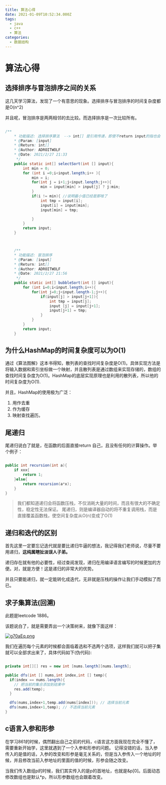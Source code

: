 ```yaml
---
title: 算法心得
date: 2021-01-09T10:52:34.000Z
tags:
  - java
  - c++
  - 算法
categories:
  - 数据结构
---
```


# 算法心得

## 选择排序与冒泡排序之间的关系

这几天学习算法，发现了一个有意思的现象。选择排序与冒泡排序的时间复杂度都是O(n^2)

并且呢，冒泡排序是两两相邻的去比较。而选择排序是一次比较所有。

```java

/**
    * 功能描述: 选择排序算法  --> int[] 是引用传递，即使不return input的指也会改变
    * @Param: [input]
    * @Return: int[]
    * @Author: ADROITWOLF
    * @Date: 2021/2/27 21:33
     */
    public static int[] selectSort(int [] input){
        int min = 0;
        for (int i =0;i<input.length;i++ ){
            min = i;
            for(int j = i+1;j<input.length;j++){
                min = input[min] > input[j] ? j:min;
            }
            if(i != min){ //说明最小值已经是那啥了
                int tmp = input[i];
                input[i] = input[min];
                input[min] = tmp;

            }
        }
        return input;
    }



    /**
    * 功能描述: 冒泡排序
    * @Param: [input]
    * @Return: int[]
    * @Author: ADROITWOLF
    * @Date: 2021/2/27 21:56
     */
    public static int[] bubbleSort(int [] input){
        for (int i=0;i<input.length;i++){
            for(int j=0;j<input.length-1;j++){
                if(input[j] > input[j+1]){
                    int tmp = input[j];
                    input [j] = input[j+1];
                    input[j+1] = tmp;
                }
            }
        }
        return input;
    }
```

## 为什么HashMap的时间复杂度可以为O(1)

通过《算法图解》这本书得知，散列表的查找时间复杂度是O(1)。具体实现方法是将输入数据和索引坐标做一个映射，并且散列表是通过数组来实现存储的，数组的查找时间复杂度为O(1)。HashMap的底层实现原理也是利用的散列表，所以他的时间复杂度为O(1).

并且，HashMap的使用极为广泛：

1. 用作去重
2. 作为缓存
3. 映射查找遍历。

## 尾递归

尾递归说白了就是，在函数的后面直接return 自己，且没有任何的计算操作。举个例子：

```java

public int recursion(int a){
    if xxx{
        return 1;
    }else{
        return recursion(a*x);
    }
}
```

> 我们都知道递归会将函数压栈，不仅消耗大量的时间，而且有很大的不确定性，稳定性无法保证。 尾递归，则是编译器自动的将不重复调用栈，而是直接覆盖函数栈，使空间复杂度从O(n)变成了O(1)

## 递归和迭代的区别

首先这里一定要忘记迭代就是要比递归牛逼的想法，我记得我们老师说，尽量不要用递归，**这纯属瞎扯淡误人子弟。**

递归存在就有他的必要性，经过查阅发现，递归在用编译语言编写的时候更加的方便。对，就是方便！这是递归的非常大的优势。

并且只要能递归，就一定能转化成迭代，无非就是压栈的操作让我们手动模拟了而已。

## 求子集算法(回溯)

此题是leetcode 1886。

该题说白了，就是需要弄出一个决策树来，就像下面这样：

[![g70aEq.png](https://z3.ax1x.com/2021/05/21/g70aEq.png)](https://imgtu.com/i/g70aEq)

我们在遍历每个元素的时候都会面临着选和不选两个选项，这样我们就可以把子集就可以全部求出来了，具体代码如下(伪代码):

```java

private int[][] res = new int [nums.length][nums.length];

public dfs(int [] nums,int index,int [] temp){
  if(index == nums.length){
    // 把当前的集合添加到结果中
    res.add(temp);
  }

  dfs(nums,index+1,temp.add(nums[index])); // 选择当前元素
  dfs(nums,index+1,temp); // 不选择当前元素
}
```

## c语言入参和形参

在学习861的时候，偶然翻出自己之前的代码，c语言这方面我现在完全不懂了，需要重新开始学，这里就遇到了一个入参和形参的问题。 记得没错的话，当入参传入的是值的话，入参的改变和形参是毫无关系的，但是当入参传入一个地址的时候，并且修改当前入参地址的里面的值的时候，形参会随之改变。

当我们传入数组p的时候，我们其实传入的是p的首地址，也就是\&p\[0]。后面动态修改数组也是默认\*p，所以形参数组也会跟着改变。
